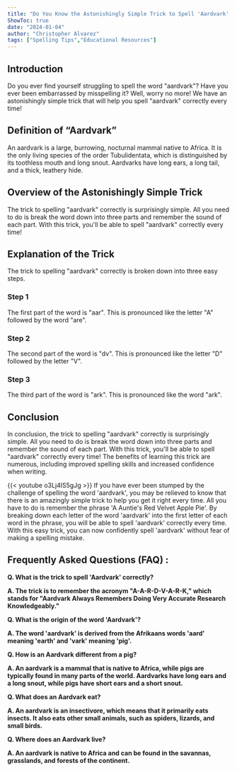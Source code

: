 ```yaml
---
title: "Do You Know the Astonishingly Simple Trick to Spell 'Aardvark' Correctly?!"
ShowToc: true 
date: "2024-01-04"
author: "Christopher Alvarez" 
tags: ["Spelling Tips","Educational Resources"]
---
```

## Introduction

Do you ever find yourself struggling to spell the word "aardvark"? Have you ever been embarrassed by misspelling it? Well, worry no more! We have an astonishingly simple trick that will help you spell "aardvark" correctly every time! 

## Definition of “Aardvark”

An aardvark is a large, burrowing, nocturnal mammal native to Africa. It is the only living species of the order Tubulidentata, which is distinguished by its toothless mouth and long snout. Aardvarks have long ears, a long tail, and a thick, leathery hide.

## Overview of the Astonishingly Simple Trick

The trick to spelling "aardvark" correctly is surprisingly simple. All you need to do is break the word down into three parts and remember the sound of each part. With this trick, you'll be able to spell "aardvark" correctly every time!

## Explanation of the Trick

The trick to spelling "aardvark" correctly is broken down into three easy steps. 

### Step 1

The first part of the word is "aar". This is pronounced like the letter "A" followed by the word "are". 

### Step 2

The second part of the word is "dv". This is pronounced like the letter "D" followed by the letter "V". 

### Step 3

The third part of the word is "ark". This is pronounced like the word "ark". 

## Conclusion

In conclusion, the trick to spelling "aardvark" correctly is surprisingly simple. All you need to do is break the word down into three parts and remember the sound of each part. With this trick, you'll be able to spell "aardvark" correctly every time! The benefits of learning this trick are numerous, including improved spelling skills and increased confidence when writing.

{{< youtube o3Lj4IS5gJg >}} 
If you have ever been stumped by the challenge of spelling the word 'aardvark', you may be relieved to know that there is an amazingly simple trick to help you get it right every time. All you have to do is remember the phrase 'A Auntie's Red Velvet Apple Pie'. By breaking down each letter of the word 'aardvark' into the first letter of each word in the phrase, you will be able to spell 'aardvark' correctly every time. With this easy trick, you can now confidently spell 'aardvark' without fear of making a spelling mistake.

## Frequently Asked Questions (FAQ) :
**Q. What is the trick to spell 'Aardvark' correctly?**

**A. The trick is to remember the acronym "A-A-R-D-V-A-R-K," which stands for "Aardvark Always Remembers Doing Very Accurate Research Knowledgeably."**

**Q. What is the origin of the word 'Aardvark'?**

**A. The word 'aardvark' is derived from the Afrikaans words 'aard' meaning 'earth' and 'vark' meaning 'pig'.**

**Q. How is an Aardvark different from a pig?**

**A. An aardvark is a mammal that is native to Africa, while pigs are typically found in many parts of the world. Aardvarks have long ears and a long snout, while pigs have short ears and a short snout.**

**Q. What does an Aardvark eat?**

**A. An aardvark is an insectivore, which means that it primarily eats insects. It also eats other small animals, such as spiders, lizards, and small birds.**

**Q. Where does an Aardvark live?**

**A. An aardvark is native to Africa and can be found in the savannas, grasslands, and forests of the continent.**





